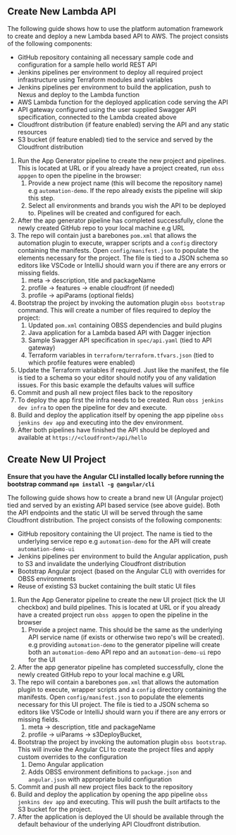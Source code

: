 ## Create New Lambda API

The following guide shows how to use the platform automation framework to create and deploy a new Lambda based API to AWS. The project consists of the following components:

-   GitHub repository containing all necessary sample code and configuration for a sample hello world REST API
-   Jenkins pipelines per environment to deploy all required project infrastructure using Terraform modules and variables
-   Jenkins pipelines per environment to build the application, push to Nexus and deploy to the Lambda function
-   AWS Lambda function for the deployed application code serving the API
-   API gateway configured using the user supplied Swagger API specification, connected to the Lambda created above
-   Cloudfront distribution (if feature enabled) serving the API and any static resources
-   S3 bucket (if feature enabled) tied to the service and served by the Cloudfront distribution

1. Run the App Generator pipeline to create the new project and pipelines. This is located at URL or if you already have a project created, run `obss appgen` to open the pipeline in the browser:
    1. Provide a new project name (this will become the repository name) e.g `automation-demo`. If the repo already exists the pipeline will skip this step.
    1. Select all environments and brands you wish the API to be deployed to. Pipelines will be created and configured for each.
1. After the app generator pipeline has completed successfully, clone the newly created GitHub repo to your local machine e.g URL
1. The repo will contain just a barebones `pom.xml` that allows the automation plugin to execute, wrapper scripts and a `config` directory containing the manifests. Open `config/manifest.json` to populate the elements necessary for the project. The file is tied to a JSON schema so editors like VSCode or IntelliJ should warn you if there are any errors or missing fields.
    1. meta -> description, title and packageName
    1. profile -> features -> enable cloudfront (if needed)
    1. profile -> apiParams (optional fields)
1. Bootstrap the project by invoking the automation plugin `obss bootstrap` command. This will create a number of files required to deploy the project:
    1. Updated `pom.xml` containing OBSS dependencies and build plugins
    1. Java application for a Lambda based API with Dagger injection
    1. Sample Swagger API specification in `spec/api.yaml` (tied to API gateway)
    1. Terraform variables in `terraform/terraform.tfvars.json` (tied to which profile features were enabled)
1. Update the Terraform variables if required. Just like the manifest, the file is tied to a schema so your editor should notify you of any validation issues. For this basic example the defaults values will suffice
1. Commit and push all new project files back to the repository
1. To deploy the app first the infra needs to be created. Run `obss jenkins dev infra` to open the pipeline for dev and execute.
1. Build and deploy the application itself by opening the app pipeline `obss jenkins dev app` and executing into the dev environment.
1. After both pipelines have finished the API should be deployed and available at `https://<cloudfront>/api/hello`

## Create New UI Project

**Ensure that you have the Angular CLI installed locally before running the bootstrap command `npm install -g @angular/cli`**

The following guide shows how to create a brand new UI (Angular project) tied and served by an existing API based service (see above guide). Both the API endpoints and the static UI will be served through the same Cloudfront distribution. The project consists of the following components:

-   GitHub repository containing the UI project. The name is tied to the underlying service repo e.g `automation-demo` for the API will create `automation-demo-ui`
-   Jenkins pipelines per environment to build the Angular application, push to S3 and invalidate the underlying Cloudfront distribution
-   Bootstrap Angular project (based on the Angular CLI) with overrides for OBSS environments
-   Reuse of existing S3 bucket containing the built static UI files

1. Run the App Generator pipeline to create the new UI project (tick the UI checkbox) and build pipelines. This is located at URL or if you already have a created project run `obss appgen` to open the pipeline in the browser
    1. Provide a project name. This should be the same as the underlying API service name (if exists or otherwise two repo's will be created). e.g providing `automation-demo` to the generator pipeline will create both an `automation-demo` API repo and an `automation-demo-ui` repo for the UI
1. After the app generator pipeline has completed successfully, clone the newly created GitHub repo to your local machine e.g URL
1. The repo will contain a barebones `pom.xml` that allows the automation plugin to execute, wrapper scripts and a `config` directory containing the manifests. Open `config/manifest.json` to populate the elements necessary for this UI project. The file is tied to a JSON schema so editors like VSCode or IntelliJ should warn you if there are any errors or missing fields.
    1. meta -> description, title and packageName
    1. profile -> uiParams -> s3DeployBucket,
1. Bootstrap the project by invoking the automation plugin `obss bootstrap`. This will invoke the Angular CLI to create the project files and apply custom overrides to the configuration
    1. Demo Angular application
    1. Adds OBSS environment definitions to `package.json` and `angular.json` with appropriate build configuration
1. Commit and push all new project files back to the repository
1. Build and deploy the application by opening the app pipeline `obss jenkins dev app` and executing. This will push the built artifacts to the S3 bucket for the project.
1. After the application is deployed the UI should be available through the default behaviour of the underlying API Cloudfront distribution.
